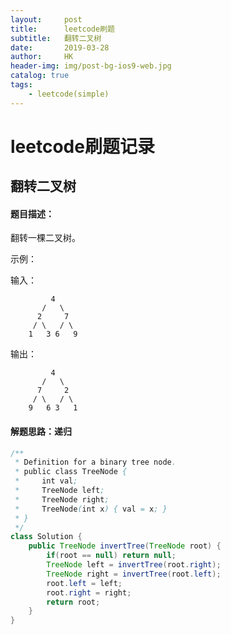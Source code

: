 ```yaml
---
layout:     post
title:      leetcode刷题
subtitle:   翻转二叉树
date:       2019-03-28
author:     HK
header-img: img/post-bg-ios9-web.jpg
catalog: true
tags:
    - leetcode(simple)
---
```

# leetcode刷题记录
## 翻转二叉树

#### 题目描述：
翻转一棵二叉树。

示例：

输入：

             4
           /   \
          2     7
         / \   / \
        1   3 6   9
输出：

             4
           /   \
          7     2
         / \   / \
        9   6 3   1


#### 解题思路：递归
```java
/**
 * Definition for a binary tree node.
 * public class TreeNode {
 *     int val;
 *     TreeNode left;
 *     TreeNode right;
 *     TreeNode(int x) { val = x; }
 * }
 */
class Solution {
    public TreeNode invertTree(TreeNode root) {
        if(root == null) return null;
        TreeNode left = invertTree(root.right);
        TreeNode right = invertTree(root.left);
        root.left = left;
        root.right = right;
        return root;
    }
}
```
